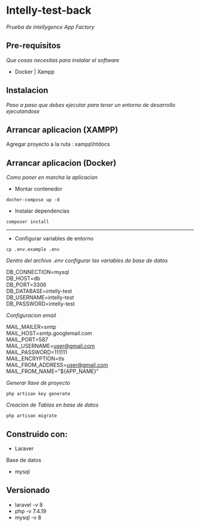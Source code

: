 # Intelly-test-back

_Prueba de intellygence App Factory_

## Pre-requisitos

_Que cosas necesitas para instalar el software_

* Docker | Xampp

## Instalacion

_Paso a paso que debes ejecutar para tener un entorno de desarrollo ejecutandose_
## Arrancar aplicacion (XAMPP)

Agregar proyecto a la ruta : xampp\htdocs

## Arrancar aplicacion (Docker)

_Como poner en marcha la aplicacion_

* Montar contenedor

```
docher-compose up -d
```

* Instalar dependencias

```
composer install
```
---

* Configurar variables de entorno

```
cp .env.example .env
```
_Dentro del archivo .env configurar las variables de base de datos_

DB_CONNECTION=mysql  
DB_HOST=db  
DB_PORT=3306  
DB_DATABASE=intelly-test  
DB_USERNAME=intelly-test  
DB_PASSWORD=intelly-test  

_Configuracion email_

MAIL_MAILER=smtp  
MAIL_HOST=smtp.googlemail.com  
MAIL_PORT=587  
MAIL_USERNAME=user@gmail.com  
MAIL_PASSWORD=111111  
MAIL_ENCRYPTION=tls  
MAIL_FROM_ADDRESS=user@gmail.com  
MAIL_FROM_NAME="${APP_NAME}"  

_Generar llave de proyecto_

```
php artisan key generate
```

_Creacion de Tablas en base de datos_
```
php artisan migrate
```

## Construido con:

* Laraver

Base de datos

* mysql

## Versionado 

* laravel -v 8
* php -v 7.4.19
* mysql -v 8
